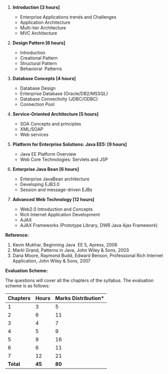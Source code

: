 1. **Introduction [3 hours]**
    * Enterprise Applications trends and Challenges
    * Application Architecture
    * Multi-tier Architecture
    * MVC Architecture
    
2. **Design Pattern [6 hours]**
    * Introduction
    * Creational Pattern
    * Structural Pattern
    * Behavioral  Patterns

3. **Database Concepts [4 hours]**
    * Database Design
    * Enterprise Database (Oracle/DB2/MSSQL)
    * Database Connectivity (JDBC/ODBC)
    * Connection Pool

4. **Service-Oriented Architecture [5 hours]**
    * SOA Concepts and principles
    * XML/SOAP
    * Web services

5. **Platform for Enterprise Solutions: Java EE5: [9 hours]**
    * Java EE Platform Overview
    * Web Core Technologies: Servlets and JSP

6. **Enterprise Java Bean [6 hours]**
    * Enterprise JavaBean architecture
    * Developing EJB3.0
    * Session and message-driven EJBs

7. **Advanced Web Technology [12 hours]**
    * Web2.0 Introduction and Concepts
    * Rich Internet Application Development
    * AJAX
    * AJAX Frameworks (Prototype Library, DWR Java Ajax Framework)

**Reference:**

1. Kevin Mukhar, Beginning Java  EE 5, Apress, 2006
2. Markl Grand, Patterns in Java, John Wiley & Sons, 2003
3. Dana Moore, Raymond Budd, Edward Benson, Professional Rich Internet Application, John Wiley & Sons, 2007

**Evaluation Scheme:**

The questions will cover all the chapters of the syllabus. The evaluation scheme is as follows:

| Chapters  | Hours  | Marks Distribution* |
| --------- | ------ | ------------------- |
| 1         | 3      | 5                   |
| 2         | 6      | 11                  |
| 3         | 4      | 7                   |
| 4         | 5      | 9                   |
| 5         | 9      | 16                  |
| 6         | 6      | 11                  |
| 7         | 12     | 21                  |
| **Total** | **45** | **80**              |

